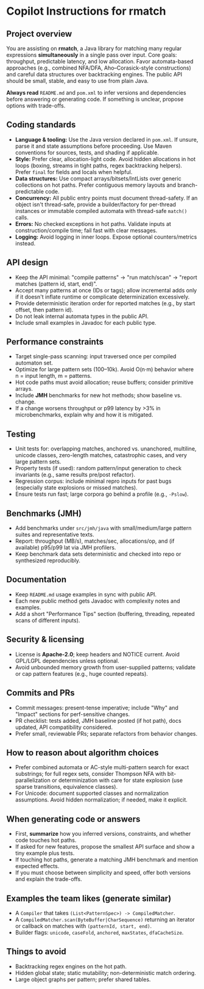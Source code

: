 # Copilot Instructions for rmatch

## Project overview
You are assisting on **rmatch**, a Java library for matching many regular expressions **simultaneously** in a single pass over input. Core goals: throughput, predictable latency, and low allocation. Favor automata-based approaches (e.g., combined NFA/DFA, Aho–Corasick-style constructions) and careful data structures over backtracking engines. The public API should be small, stable, and easy to use from plain Java.

**Always read** `README.md` and `pom.xml` to infer versions and dependencies before answering or generating code. If something is unclear, propose options with trade-offs.

## Coding standards
- **Language & tooling:** Use the Java version declared in `pom.xml`. If unsure, parse it and state assumptions before proceeding. Use Maven conventions for sources, tests, and shading if applicable.
- **Style:** Prefer clear, allocation-light code. Avoid hidden allocations in hot loops (boxing, streams in tight paths, regex backtracking helpers). Prefer `final` for fields and locals when helpful.
- **Data structures:** Use compact arrays/bitsets/IntLists over generic collections on hot paths. Prefer contiguous memory layouts and branch-predictable code.
- **Concurrency:** All public entry points must document thread-safety. If an object isn't thread-safe, provide a builder/factory for per-thread instances or immutable compiled automata with thread-safe `match()` calls.
- **Errors:** No checked exceptions in hot paths. Validate inputs at construction/compile time; fail fast with clear messages.
- **Logging:** Avoid logging in inner loops. Expose optional counters/metrics instead.

## API design
- Keep the API minimal: "compile patterns" → "run match/scan" → "report matches (pattern id, start, end)".
- Accept many patterns at once (IDs or tags); allow incremental adds only if it doesn't inflate runtime or complicate determinization excessively.
- Provide deterministic iteration order for reported matches (e.g., by start offset, then pattern id).
- Do not leak internal automata types in the public API.
- Include small examples in Javadoc for each public type.

## Performance constraints
- Target single-pass scanning: input traversed once per compiled automaton set.
- Optimize for large pattern sets (100–10k). Avoid O(n·m) behavior where n = input length, m = patterns.
- Hot code paths must avoid allocation; reuse buffers; consider primitive arrays.
- Include **JMH** benchmarks for new hot methods; show baseline vs. change.
- If a change worsens throughput or p99 latency by >3% in microbenchmarks, explain why and how it is mitigated.

## Testing
- Unit tests for: overlapping matches, anchored vs. unanchored, multiline, unicode classes, zero-length matches, catastrophic cases, and very large pattern sets.
- Property tests (if used): random pattern/input generation to check invariants (e.g., same results pre/post refactor).
- Regression corpus: include minimal repro inputs for past bugs (especially state explosions or missed matches).
- Ensure tests run fast; large corpora go behind a profile (e.g., `-Pslow`).

## Benchmarks (JMH)
- Add benchmarks under `src/jmh/java` with small/medium/large pattern suites and representative texts.
- Report: throughput (MB/s), matches/sec, allocations/op, and (if available) p95/p99 lat via JMH profilers.
- Keep benchmark data sets deterministic and checked into repo or synthesized reproducibly.

## Documentation
- Keep `README.md` usage examples in sync with public API.
- Each new public method gets Javadoc with complexity notes and examples.
- Add a short "Performance Tips" section (buffering, threading, repeated scans of different inputs).

## Security & licensing
- License is **Apache-2.0**; keep headers and NOTICE current. Avoid GPL/LGPL dependencies unless optional.
- Avoid unbounded memory growth from user-supplied patterns; validate or cap pattern features (e.g., huge counted repeats).

## Commits and PRs
- Commit messages: present-tense imperative; include "Why" and "Impact" sections for perf-sensitive changes.
- PR checklist: tests added, JMH baseline posted (if hot path), docs updated, API compatibility considered.
- Prefer small, reviewable PRs; separate refactors from behavior changes.

## How to reason about algorithm choices
- Prefer combined automata or AC-style multi-pattern search for exact substrings; for full regex sets, consider Thompson NFA with bit-parallelization or determinization with care for state explosion (use sparse transitions, equivalence classes).
- For Unicode: document supported classes and normalization assumptions. Avoid hidden normalization; if needed, make it explicit.

## When generating code or answers
- First, **summarize** how you inferred versions, constraints, and whether code touches hot paths.
- If asked for new features, propose the smallest API surface and show a tiny example plus tests.
- If touching hot paths, generate a matching JMH benchmark and mention expected effects.
- If you must choose between simplicity and speed, offer both versions and explain the trade-offs.

## Examples the team likes (generate similar)
- A `Compiler` that takes `(List<PatternSpec>) -> CompiledMatcher`.
- A `CompiledMatcher.scan(ByteBuffer|CharSequence)` returning an iterator or callback on matches with `(patternId, start, end)`.
- Builder flags: `unicode`, `caseFold`, `anchored`, `maxStates`, `dfaCacheSize`.

## Things to avoid
- Backtracking regex engines on the hot path.
- Hidden global state; static mutability; non-deterministic match ordering.
- Large object graphs per pattern; prefer shared tables.